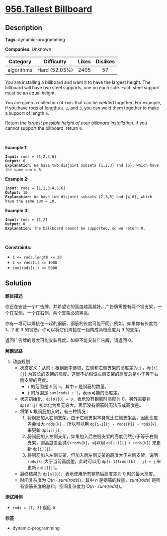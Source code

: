 # [956.Tallest Billboard](https://leetcode.com/problems/tallest-billboard/description/)

## Description

**Tags**: dynamic-programming

**Companies**: Unknown

|  Category  |  Difficulty   | Likes | Dislikes |
| :--------: | :-----------: | :---: | :------: |
| algorithms | Hard (52.03%) | 2405  |    57    |

<p>You are installing a billboard and want it to have the largest height. The billboard will have two steel supports, one on each side. Each steel support must be an equal height.</p>
<p>You are given a collection of <code>rods</code> that can be welded together. For example, if you have rods of lengths <code>1</code>, <code>2</code>, and <code>3</code>, you can weld them together to make a support of length <code>6</code>.</p>
<p>Return <em>the largest possible height of your billboard installation</em>. If you cannot support the billboard, return <code>0</code>.</p>
<p>&nbsp;</p>
<p><strong class="example">Example 1:</strong></p>
<pre><code><strong>Input:</strong> rods = [1,2,3,6]
<strong>Output:</strong> 6
<strong>Explanation:</strong> We have two disjoint subsets {1,2,3} and {6}, which have the same sum = 6.</code></pre>
<p><strong class="example">Example 2:</strong></p>
<pre><code><strong>Input:</strong> rods = [1,2,3,4,5,6]
<strong>Output:</strong> 10
<strong>Explanation:</strong> We have two disjoint subsets {2,3,5} and {4,6}, which have the same sum = 10.</code></pre>
<p><strong class="example">Example 3:</strong></p>
<pre><code><strong>Input:</strong> rods = [1,2]
<strong>Output:</strong> 0
<strong>Explanation:</strong> The billboard cannot be supported, so we return 0.</code></pre>
<p>&nbsp;</p>
<p><strong>Constraints:</strong></p>
<ul>
  <li><code>1 &lt;= rods.length &lt;= 20</code></li>
  <li><code>1 &lt;= rods[i] &lt;= 1000</code></li>
  <li><code>sum(rods[i]) &lt;= 5000</code></li>
</ul>

## Solution

**题目描述**

你正在安装一个广告牌，并希望它的高度越高越好。广告牌需要有两个钢支架，一个在左侧，一个在右侧，两个支架必须等高。

你有一堆可以焊接在一起的钢筋，钢筋的长度可能不同。例如，如果你有长度为 1、2 和 3 的钢筋，你可以将它们焊接在一起构成两根高度为 3 的支架。

返回广告牌的最大可能安装高度。如果不能安装广告牌，请返回 0。

**解题思路**

1. 动态规划
   - 状态定义：从前 `i` 根钢筋中选取，左侧和右侧支架的高度差为 `j` ，`dp[i][j]` 为较长的支架的高度。这里不妨假设左侧支架的高度总是小于等于右侧支架的高度。
     - `i` 的范围是 `0` 到 `n`，其中 `n` 是钢筋的数量。
     - `j` 的范围是 `sum(rods) + 1`，表示可能的高度差。
   - 状态初始化：`dp[0][0] = 0`，表示没有钢筋时高度为 0。另外需要将 `dp[0][j]` 初始化为负无穷大，表示没有钢筋时无法形成高度差。
   - 将第 `k` 根钢筋加入时，有三种情况：
     1. 将钢筋加入右侧支架，由于右侧支架本身就比左侧支架高，因此高度差会增大 `rods[k]` ，所以可以用 `dp[i-1][j - rods[k]] + rods[k]` 来更新 `dp[i][j]`。
     2. 将钢筋加入左侧支架，如果加入后左侧支架的高度仍然小于等于右侧支架，则高度差会减小 `rods[k]`，可以用 `dp[i-1][j + rods[k]]` 来更新 `dp[i][j]`。
     3. 将钢筋加入左侧支架，但加入后左侧支架的高度大于右侧支架，说明 `rods[k]` 大于当前高度差，此时可以用 `dp[i-1][rods[k] - j] + j` 来更新 `dp[i][j]`。
   - 最终结果为 `dp[n][0]`，表示使用所有钢筋后高度差为 0 时的最大高度。
   - 时间复杂度为 $O(n \cdot sum(rods))$，其中 $n$ 是钢筋的数量，$sum(rods)$ 是所有钢筋长度的总和。空间复杂度为 $O(n \cdot sum(rods))$。

**测试用例**

- `rods = [1, 2]` 返回 `0`

**标签**

- dynamic-programming
